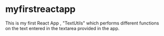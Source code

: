 # myfirstreactapp
This is my first React App , "TextUtils" which performs different functions on the text entered in the textarea provided in the app.
